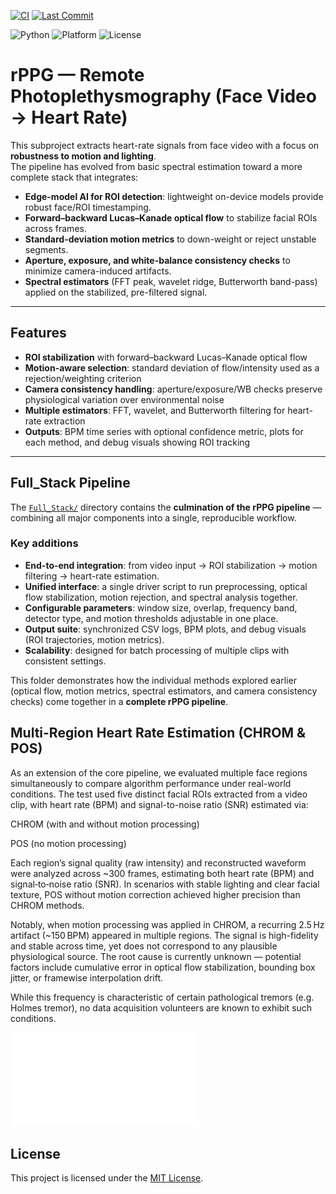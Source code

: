 [![CI](https://github.com/hschn58/rPPG/actions/workflows/ci.yml/badge.svg?branch=main)](https://github.com/hschn58/rPPG/actions/workflows/ci.yml)
[![Last Commit](https://img.shields.io/github/last-commit/hschn58/rPPG)](https://github.com/hschn58/rPPG/commits/main)

![Python](https://img.shields.io/badge/python-3.10%20|%203.11-blue)
![Platform](https://img.shields.io/badge/platform-linux%20%7C%20macOS-lightgrey)
![License](https://img.shields.io/badge/license-MIT-informational)

# rPPG — Remote Photoplethysmography (Face Video → Heart Rate)

This subproject extracts heart-rate signals from face video with a focus on **robustness to motion and lighting**.  
The pipeline has evolved from basic spectral estimation toward a more complete stack that integrates:

- **Edge-model AI for ROI detection**: lightweight on-device models provide robust face/ROI timestamping.  
- **Forward–backward Lucas–Kanade optical flow** to stabilize facial ROIs across frames.  
- **Standard-deviation motion metrics** to down-weight or reject unstable segments.  
- **Aperture, exposure, and white-balance consistency checks** to minimize camera-induced artifacts.  
- **Spectral estimators** (FFT peak, wavelet ridge, Butterworth band-pass) applied on the stabilized, pre-filtered signal.  

---

## Features

- **ROI stabilization** with forward–backward Lucas–Kanade optical flow  
- **Motion-aware selection**: standard deviation of flow/intensity used as a rejection/weighting criterion  
- **Camera consistency handling**: aperture/exposure/WB checks preserve physiological variation over environmental noise  
- **Multiple estimators**: FFT, wavelet, and Butterworth filtering for heart-rate extraction  
- **Outputs**: BPM time series with optional confidence metric, plots for each method, and debug visuals showing ROI tracking  


---

## Full_Stack Pipeline

The [`Full_Stack/`](./Full_Stack) directory contains the **culmination of the rPPG pipeline** — combining all major components into a single, reproducible workflow.  

### Key additions
- **End-to-end integration**: from video input → ROI stabilization → motion filtering → heart-rate estimation.  
- **Unified interface**: a single driver script to run preprocessing, optical flow stabilization, motion rejection, and spectral analysis together.  
- **Configurable parameters**: window size, overlap, frequency band, detector type, and motion thresholds adjustable in one place.  
- **Output suite**: synchronized CSV logs, BPM plots, and debug visuals (ROI trajectories, motion metrics).  
- **Scalability**: designed for batch processing of multiple clips with consistent settings.  

This folder demonstrates how the individual methods explored earlier (optical flow, motion metrics, spectral estimators, and camera consistency checks) come together in a **complete rPPG pipeline**.

## Multi-Region Heart Rate Estimation (CHROM & POS)

As an extension of the core pipeline, we evaluated multiple face regions simultaneously to compare algorithm performance under real-world conditions. The test used five distinct facial ROIs extracted from a video clip, with heart rate (BPM) and signal-to-noise ratio (SNR) estimated via:

CHROM (with and without motion processing)

POS (no motion processing)

Each region’s signal quality (raw intensity) and reconstructed waveform were analyzed across ~300 frames, estimating both heart rate (BPM) and signal‑to‑noise ratio (SNR). In scenarios with stable lighting and clear facial texture, POS without motion correction achieved higher precision than CHROM methods. 

Notably, when motion processing was applied in CHROM, a recurring 2.5 Hz artifact (~150 BPM) appeared in multiple regions. The signal is high-fidelity and stable across time, yet does not correspond to any plausible physiological source. The root cause is currently unknown — potential factors include cumulative error in optical flow stabilization, bounding box jitter, or framewise interpolation drift.

While this frequency is characteristic of certain pathological tremors (e.g. Holmes tremor), no data acquisition volunteers are known to exhibit such conditions.

![Complete pipeline driver output](./Full_Result_Example.pdf)


## License

This project is licensed under the [MIT License](./LICENSE).

